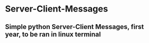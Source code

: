 # Server-Client-Messages
## Simple python Server-Client Messages, first year, to be ran in linux terminal
